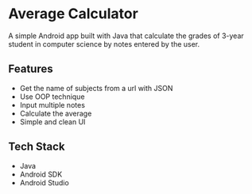 # Average Calculator

A simple Android app built with Java that calculate the grades of 3-year student in computer science by notes entered by the user.

## Features
- Get the name of subjects from a url with JSON
- Use OOP technique
- Input multiple notes
- Calculate the average
- Simple and clean UI

## Tech Stack

- Java
- Android SDK
- Android Studio
